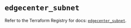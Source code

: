 # `edgecenter_subnet`

Refer to the Terraform Registry for docs: [`edgecenter_subnet`](https://registry.terraform.io/providers/edge-center/edgecenter/0.10.3/docs/resources/subnet).
